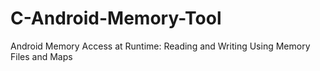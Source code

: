 # C-Android-Memory-Tool
Android Memory Access at Runtime: Reading and Writing Using Memory Files and Maps
